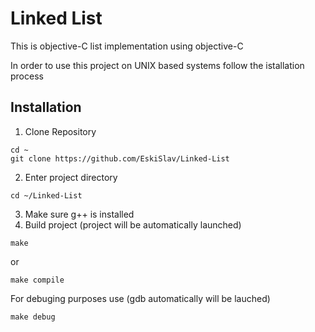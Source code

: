 # Linked List
This is objective-C list implementation using objective-C

In order to use this project on UNIX based systems follow the istallation process
## Installation
1. Clone Repository
```
cd ~ 
git clone https://github.com/EskiSlav/Linked-List
```
2. Enter project directory
```
cd ~/Linked-List
```
3. Make sure g++ is installed
4. Build project (project will be automatically launched)
```
make
```
or
```
make compile
```
For debuging purposes use (gdb automatically will be lauched)
```
make debug
```